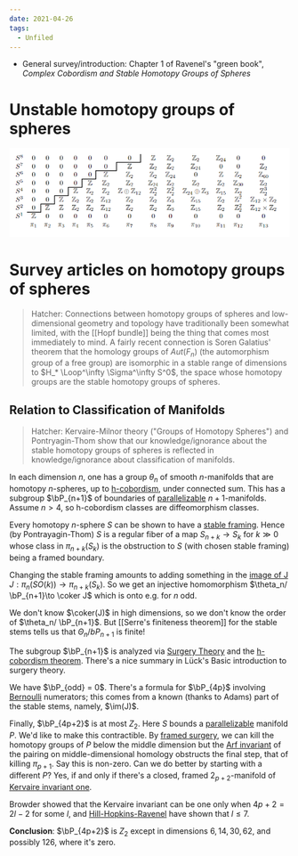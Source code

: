 ```yaml
---
date: 2021-04-26
tags: 
  - Unfiled
---
```


- General survey/introduction: Chapter 1 of Ravenel's "green book", *Complex Cobordism and Stable Homotopy Groups of Spheres*

# Unstable homotopy groups of spheres
![Unstable Homotopy Groups of Spheres](figures/2-22ReadingNotes-52d83%201.png)

# Survey articles on homotopy groups of spheres

> Hatcher: Connections between homotopy groups of spheres and low-dimensional geometry and topology have traditionally been somewhat limited, with the [[Hopf bundle]] being the thing that comes most immediately to mind. A fairly recent connection is Soren Galatius' theorem that the homology groups of $Aut(F_n)$ (the automorphism group of a free group) are isomorphic in a stable range of dimensions to $H_* \Loop^\infty \Sigma^\infty S^0$, the space whose homotopy groups are the stable homotopy groups of spheres.

## Relation to Classification of Manifolds

> Hatcher: Kervaire-Milnor theory ("Groups of Homotopy Spheres") and Pontryagin-Thom show that our knowledge/ignorance about the stable homotopy groups of spheres is reflected in knowledge/ignorance about classification of manifolds. 


In each dimension $n$, one has a group $\theta_n$ of smooth $n$-manifolds that are homotopy $n$-spheres, up to [h-cobordism](h-cobordism), under connected sum. This has a subgroup $\bP_{n+1}$ of boundaries of [parallelizable](framed.md) $n+1$-manifolds. Assume $n>4$, so h-cobordism classes are diffeomorphism classes.

Every homotopy $n$-sphere $S$ can be shown to have a [stable framing](stable%20framing.md). Hence (by Pontrayagin-Thom) $S$ is a regular fiber of a map $S_{n+k}\to S_k$ for $k\gg 0$ whose class in $\pi_{n+k}(S_k)$ is the obstruction to $S$ (with chosen stable framing) being a framed boundary.

Changing the stable framing amounts to adding something in the [image of J](J-homomorphism.md) $J: \pi_n(SO(k)) \to \pi_{n+k}(S_k)$. So we get an injective homomorphism $\theta_n/ \bP_{n+1}\to \coker J$ which is onto e.g. for $n$ odd.

We don't know $\coker(J)$ in high dimensions, so we don't know the order of $\theta_n/ \bP_{n+1}$. But [[Serre's finiteness theorem]] for the stable stems tells us that $Θ_n/bP_{n+1}$ is finite!

The subgroup $\bP_{n+1}$ is analyzed via [Surgery Theory](Surgery%20Theory)
and the [h-cobordism theorem](h-cobordism%20theorem.md). There's a nice summary in Lück's Basic introduction to surgery theory.

We have $\bP_{odd} = 0$. There's a formula for $\bP_{4p}$ involving [Bernoulli](Bernoulli%20numbers) numerators; this comes from a known (thanks to Adams) part of the stable stems, namely, $\im(J)$.

Finally, $\bP_{4p+2}$ is at most $Z_2$. Here $S$ bounds a [parallelizable](framed.md) manifold $P$. We'd like to make this contractible. By [framed surgery](framed%20surgery), we can kill the homotopy groups of $P$ below the middle dimension but the [Arf invariant](Arf%20invariant) of the pairing on middle-dimensional homology obstructs the final step, that of killing $\pi_{p+1}$. Say this is non-zero. Can we do better by starting with a different $P$? Yes, if and only if there's a closed, framed $2_{p+2}$-manifold of [Kervaire invariant one](Kervaire%20invariant%20one).

Browder showed that the Kervaire invariant can be one only when $4p+2=2l−2$ for some $l$, and [Hill-Hopkins-Ravenel](Hill-Hopkins-Ravenel.md) have shown that $l\leq 7$. 

**Conclusion**: $\bP_{4p+2}$ is $Z_2$ except in dimensions $6, 14, 30, 62,$ and possibly $126$, where it's zero.


